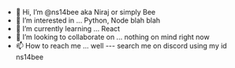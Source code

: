 - 👋 Hi, I’m @ns14bee aka Niraj or simply Bee
- 👀 I’m interested in ... Python, Node blah blah
- 🌱 I’m currently learning ... React
- 💞️ I’m looking to collaborate on ... nothing on mind right now
- 📫 How to reach me ... well --- search me on discord using my id ns14bee

<!---
ns14bee/ns14bee is a ✨ special ✨ repository because its `README.md` (this file) appears on your GitHub profile.
You can click the Preview link to take a look at your changes.
--->
